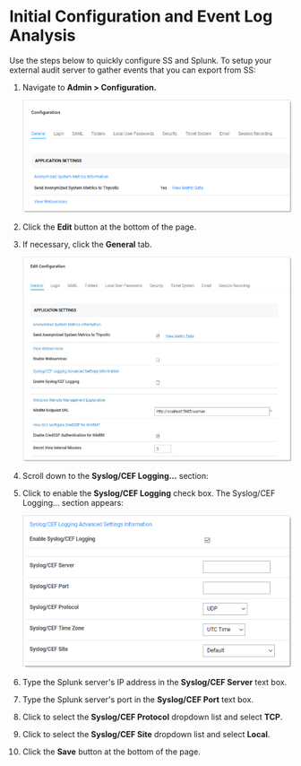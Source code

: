 [title]: # (Configuration and Event Log Analysis)
[tags]: # (configuration)
[priority]: # (101)
# Initial Configuration and Event Log Analysis

Use the steps below to quickly configure SS and Splunk. To setup your external
audit server to gather events that you can export from SS:

1. Navigate to **Admin \> Configuration.**

   ![](images/1.png)
1. Click the **Edit** button at the bottom of the page.

1. If necessary, click the **General** tab.

   ![general](images/2.jpg)
1. Scroll down to the **Syslog/CEF Logging…** section:

1. Click to enable the **Syslog/CEF Logging** check box. The Syslog/CEF
    Logging… section appears:

   ![](images/3.png)
1. Type the Splunk server's IP address in the **Syslog/CEF Server** text box.

1. Type the Splunk server's port in the **Syslog/CEF Port** text box.

1. Click to select the **Syslog/CEF Protocol** dropdown list and select
    **TCP**.

1. Click to select the **Syslog/CEF Site** dropdown list and select **Local**.

1. Click the **Save** button at the bottom of the page.